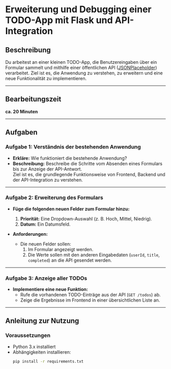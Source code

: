 # Erweiterung und Debugging einer TODO-App mit Flask und API-Integration

## **Beschreibung**
Du arbeitest an einer kleinen TODO-App, die Benutzereingaben über ein Formular sammelt und mithilfe einer öffentlichen API ([JSONPlaceholder](https://jsonplaceholder.typicode.com/)) verarbeitet. Ziel ist es, die Anwendung zu verstehen, zu erweitern und eine neue Funktionalität zu implementieren.

---

## **Bearbeitungszeit**
**ca. 20 Minuten**

---

## **Aufgaben**

### **Aufgabe 1: Verständnis der bestehenden Anwendung**
- **Erkläre:** Wie funktioniert die bestehende Anwendung?  
- **Beschreibung:** Beschreibe die Schritte vom Absenden eines Formulars bis zur Anzeige der API-Antwort.  
  Ziel ist es, die grundlegende Funktionsweise von Frontend, Backend und der API-Integration zu verstehen.

---

### **Aufgabe 2: Erweiterung des Formulars**
- **Füge die folgenden neuen Felder zum Formular hinzu:**
  1. **Priorität:** Eine Dropdown-Auswahl (z. B. Hoch, Mittel, Niedrig).
  2. **Datum:** Ein Datumsfeld.
  
- **Anforderungen:**
  - Die neuen Felder sollen:
    1. Im Formular angezeigt werden.
    2. Die Werte sollen mit den anderen Eingabedaten (`userId`, `title`, `completed`) an die API gesendet werden.

---

### **Aufgabe 3: Anzeige aller TODOs**
- **Implementiere eine neue Funktion:**
  - Rufe die vorhandenen TODO-Einträge aus der API (`GET /todos`) ab.
  - Zeige die Ergebnisse im Frontend in einer übersichtlichen Liste an.

---

## **Anleitung zur Nutzung**

### **Voraussetzungen**
- Python 3.x installiert
- Abhängigkeiten installieren:
  ```bash
  pip install -r requirements.txt

